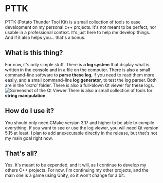 # PTTK
PTTK (Potato Thunder Tool Kit) is a small collection of tools to ease development on my personal c++ projects. It's not meant to be perfect, nor usable in a professional context. It's just here to help me develop things. And if it also helps you... that's a bonus. 

## What is this thing?
For now, it's only simple stuff. There is **a log system** that display what is written in the console and in a file on the computer. 
There is also a small command-line software to **parse these log**, if you need to read them more easily, and a small command-line **log generator**, to test the log parser. Both are in the '*extra*' folder. There is also a full-blown Qt viewer for these logs. 
![Screenshot of the Qt Viewer](http://mickael-fleurus.com/resources/images/projects/logViewer.png)
There is also a small collection of tools for **string manipulation**. 

## How do I use it? 
You should only need CMake version 3.17 and higher to be able to compile everything. If you want to see or use the log viewer, you will need Qt version 5.15 at least. I plan to add anexecutable directly in the release, but that's not my main goal right now.


## That's all? 
Yes. It's meant to be expended, and it will, as I continue to develop my others C++ projects. For now, I'm continuing my other projects, and the main one is a game using Unity, so it won't change for a bit.

